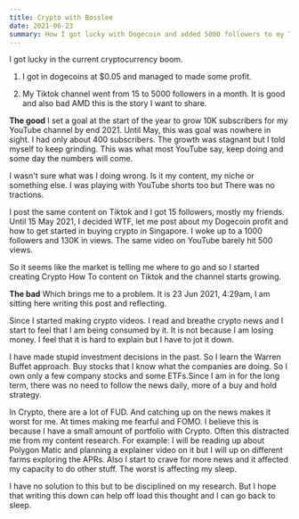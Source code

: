 ```yaml
---
title: Crypto with Bosslee
date: 2021-06-23
summary: How I got lucky with Dogecoin and added 5000 followers to my Tiktok channel.
---
```


I got lucky in the current cryptocurrency boom. 

1. I got in dogecoins at $0.05 and managed to made some profit. 
   
2. My Tiktok channel went from 15 to 5000 followers in a month. 
It is good and also bad AMD this is the story I want to share.

**The good**
I set a goal at the start of the year to grow 10K subscribers for my YouTube channel by end 2021. Until May, this was goal was nowhere in sight. I had only about 400 subscribers. The growth was stagnant but I told myself to keep grinding. This was what most YouTube say, keep doing and some day the numbers will come.

I wasn't sure what was I doing wrong. Is it my content, my niche or something else. I was playing with YouTube shorts too but There was no tractions. 

I post the same content on Tiktok and I got 15 followers, mostly my friends. Until 15 May 2021, I decided WTF, let me post about my Dogecoin profit and how to get started in buying crypto in Singapore. I woke up to a 1000 followers and 130K in views. The same video on YouTube barely hit 500 views. 

So it seems like the market is telling me where to go and so I started creating Crypto How To content on Tiktok and the channel starts growing.

**The bad**
Which brings me to a problem. 
It is 23 Jun 2021, 4:29am, I am sitting here writing this post and reflecting. 

Since I started making crypto videos. I read and breathe crypto news and I start to feel that I am being consumed by it. It is not because I am losing money. I feel that it is hard to explain but I have to jot it down. 

I have made stupid investment decisions in the past. So I learn the Warren Buffet approach. Buy stocks that I know what the companies are doing. So I own only a few company stocks and some ETFs.Since I am in for the long term, there was no need to follow the news daily, more of a buy and hold strategy. 

In Crypto, there are a lot of FUD. And catching up on the news makes it worst for me. At times making me fearful and FOMO. I believe this is because I have a small amount of portfolio with Crypto. Often this distracted me from my content research. For example: I will be reading up about Polygon Matic and planning a explainer video on it but I will up on different farms exploring the APRs. Also I start to  crave for more news and it affected my capacity to do other stuff. The worst is affecting my sleep.

I have no solution to this but to be disciplined on my research. But I hope that writing this down can help off load this thought and I can go back to sleep.
